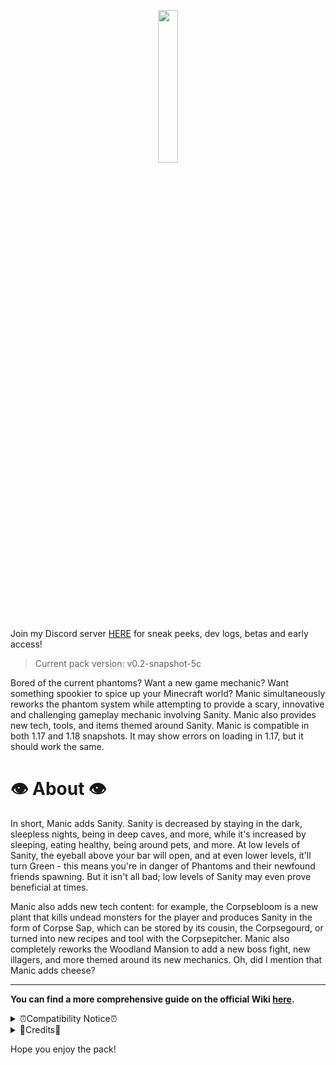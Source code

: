 <p align="center">
  <img width='25%' src="https://github.com/TheNuclearNexus/smithed/blob/master/public/sponsored_project.png?raw=true">
</p>

Join my Discord server [HERE](https://discord.gg/jsbRvexYqA) for sneak peeks, dev logs, betas and early access!
> Current pack version: v0.2-snapshot-5c

Bored of the current phantoms? Want a new game mechanic? Want something spookier to spice up your Minecraft world? Manic simultaneously reworks the phantom system while attempting to provide a scary, innovative and challenging gameplay mechanic involving Sanity. Manic also provides new tech, tools, and items themed around Sanity.
Manic is compatible in both 1.17 and 1.18 snapshots. It may show errors on loading in 1.17, but it should work the same.

# 👁️ About 👁️
In short, Manic adds Sanity. Sanity is decreased by staying in the dark, sleepless nights, being in deep caves, and more, while it's increased by sleeping, eating healthy, being around pets, and more. At low levels of Sanity, the eyeball above your bar will open, and at even lower levels, it'll turn Green - this means you're in danger of Phantoms and their newfound friends spawning. But it isn't all bad; low levels of Sanity may even prove beneficial at times.

Manic also adds new tech content: for example, the Corpsebloom is a new plant that kills undead monsters for the player and produces Sanity in the form of Corpse Sap, which can be stored by its cousin, the Corpsegourd, or turned into new recipes and tool with the Corpsepitcher. Manic also completely reworks the Woodland Mansion to add a new boss fight, new illagers, and more themed around its new mechanics. Oh, did I mention that Manic adds cheese?<hr/>
__You can find a more comprehensive guide on the official Wiki [here](https://github.com/HingeDH/manic-public/wiki).__

<details>
  <summary>
    ⏰Compatibility Notice⏰
  </summary>
  Manic tries very hard to be compatible with other packs but you may encounter some issues.<br/><br/>

  __Actionbar Display__<br/>
  When playing with a pack that modifies the actionbar be sure to change your actionbar display setting to Wheel, Large Wheel, or Off.<br/>
  `/trigger manic.display<br/>`
  This is dependent on the UI scale.<br/><br/>

  __Unlock All Recipes__<br/>
  Manic is not compatible with Unlock All Recipes packs. If you wish to unlock all recipes, use the command:<br/>
  `/advancement grant @s through minecraft:recipes/root`<br/><br/>

  __Teams__<br/>
  Teams may cause slight issues. Manic has built in compatibility for [Smithed](https://smithed.dev) and [The Creeper's Code](https://thecreeperscode.com/).
</details>
<details>
  <summary>
    📝Credits📝
  </summary>
  
  __USER CREDITS:__<br/>
  Psychic5 - `Secondary Coder, Playtester, Brainstorming`<br/>
  ElBones - `Artist, Brainstorming`<br/>
  CreeperMagnet - `Miscellaneous code`<br/>
  Rutherford - `Miscellaneous code`<br/>
  PrimalUgly - `Miscellaneous code and Kinematic Koffee`<br/>
  Potassium - `Respite Music Disc`<br/>
  ShockMicro - [`Emissive Textures`](https://github.com/ShockMicro/VanillaDynamicEmissives)<br/>
  rx97 - [`Score Based Damage`](https://github.com/rx-modules/Score-Based-Damage)<br/><br/>

  SOFTWARE CREDITS:<br/>
  Blockbench - Modeling<br/>
  Blender - Renders<br/>
  Vberlier Minecraft model animator - Entity animations<br/>
  [Kinematic Koffee](https://github.com/primalugly/KinematicKoffee/wiki) - Animations<br/>
</details>

Hope you enjoy the pack!
